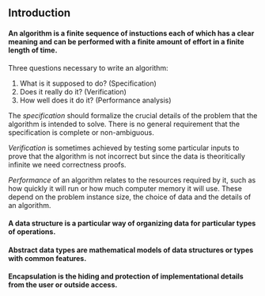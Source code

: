 ## Introduction
#### An algorithm is a finite sequence of instuctions each of which has a clear meaning and can be performed with a finite amount of effort in a finite length of time.


Three questions necessary to write an algorithm:

1. What is it supposed to do? (Specification)
2. Does it really do it? (Verification)
3. How well does it do it? (Performance analysis)


The *specification* should formalize the crucial details of the problem that the algorithm is intended to solve. There is no general requirement that the specification is complete or non-ambiguous.

*Verification* is sometimes achieved by testing some particular inputs to prove that the algorithm is not incorrect but since the data is theoritically infinite we need correctness proofs.

*Performance* of an algorithm relates to the resources required by it, such as how quickly it will run or how much computer memory it will use. These depend on the problem instance size, the choice of data and the details of an algorithm.

#### A data structure is a particular way of organizing data for particular types of operations.
#### Abstract data types are mathematical models of data structures or types with common features.
#### Encapsulation is the hiding and protection of implementational details from the user or outside access.


